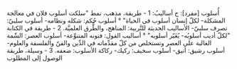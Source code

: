 ‌أُسلوب [مفرد]: ج أساليبُ:
1 - طريقة، مذهب، نمط "سلكت ‌أسلوب فلان في معالجة المشكلة- لكلّ إنسان ‌أسلوب في الحياة" ° ‌أسلوب حُكم: شكله ونظامه- ‌أسلوب سلبيّ: تصرف سلبيّ- الأساليب الحديثة للتَّربية: المناهج، والطُّرق العلميَّة.
2 - طريقة في الكتابة "لكلّ أديب أسلوبُه- يُغَيّر أسلوبه" ° أساليب القول: فنونه المتنوِّعة- ‌أسلوب العصر: السِّمة الغالبة على العصر وتستخلص من كلّ مقدِّماته في الدِّين والفنّ والفلسفة والعلوم- ‌أسلوب رشيق: أنيق- ‌أسلوب سخيف: ركيك- ركاكة الأسلوب: ضعفه.
3 - وسيلة، طريقة الوصول إلى المطلوب